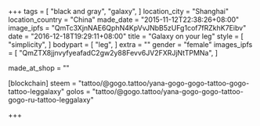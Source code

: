 +++
tags = [
  "black and gray",
  "galaxy",
]
location_city = "Shanghai"
location_country = "China"
made_date = "2015-11-12T22:38:26+08:00"
image_ipfs = "QmTc3XjnNAE6QphN4KpVvJNbB5zUFg1cof7fRZkhK7Eibv"
date = "2016-12-18T19:29:11+08:00"
title = "Galaxy on your leg"
style = [
  "simplicity",
]
bodypart = [
  "leg",
]
extra = ""
gender = "female"
images_ipfs = [
  "QmZTX8jjnvyfyeafadC2gw2y88Fevv6JV2FXRJjNtTPMNa",
]

made_at_shop = ""

[blockchain]
steem = "tattoo/@gogo.tattoo/yana-gogo-gogo-tattoo-gogo-tattoo-leggalaxy"
golos = "tattoo/@gogo.tattoo/yana-gogo-gogo-tattoo-gogo-ru-tattoo-leggalaxy"

+++
